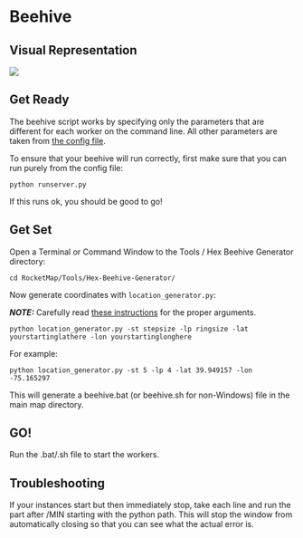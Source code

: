 # Beehive

## Visual Representation

![](https://camo.githubusercontent.com/d65ac33656b410549aadfc9975f2f1a779ae437c/687474703a2f2f693330342e70686f746f6275636b65742e636f6d2f616c62756d732f6e6e3138362f736f6c6563616a756e2f426565686976652532304578706c616e6174696f6e2e706e67)

## Get Ready

The beehive script works by specifying only the parameters that are different for each worker on the command line. All other parameters are taken from [the config file](https://github.com/RocketMap/RocketMap/blob/develop/config/config.ini.example).

To ensure that your beehive will run correctly, first make sure that you can run purely from the config file:

```
python runserver.py
```

If this runs ok, you should be good to go!

## Get Set

Open a Terminal or Command Window to the Tools / Hex Beehive Generator directory:

```
cd RocketMap/Tools/Hex-Beehive-Generator/
```

Now generate coordinates with `location_generator.py`:

***NOTE:*** Carefully read [these instructions](https://github.com/RocketMap/RocketMap/blob/develop/Tools/Hex-Beehive-Generator/Instructions_for_location_generator.txt) for the proper arguments.

```
python location_generator.py -st stepsize -lp ringsize -lat yourstartinglathere -lon yourstartinglonghere
```

For example:

```
python location_generator.py -st 5 -lp 4 -lat 39.949157 -lon -75.165297
```

This will generate a beehive.bat (or beehive.sh for non-Windows) file in the main map directory.

## GO!

Run the .bat/.sh file to start the workers.

## Troubleshooting

If your instances start but then immediately stop, take each line and run the part after /MIN starting with the python path. This will stop the window from automatically closing so that you can see what the actual error is.
